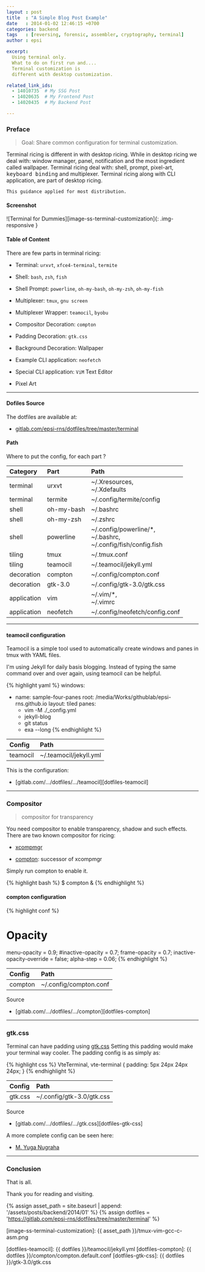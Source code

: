 ```yaml
---
layout : post
title  : "A Simple Blog Post Example"
date   : 2014-01-02 12:46:15 +0700
categories: backend
tags   : [reversing, forensic, assembler, cryptography, terminal]
author : epsi

excerpt:
  Using terminal only. 
  What to do on first run and.... 
  Terminal customization is 
  different with desktop customization.

related_link_ids: 
  - 14010735  # My SSG Post
  - 14020635  # My Frontend Post
  - 14020435  # My Backend Post

---
```


### Preface

> Goal: Share common configuration for terminal customization.

Terminal ricing is different in with desktop ricing.
While in desktop ricing we deal with: window manager, panel, notification
and the most ingredient called wallpaper.
Terminal ricing deal with: shell, prompt, pixel-art,
<kbd>keyboard binding</kbd> and multiplexer.
Terminal ricing along with CLI application, are part of desktop ricing.

	This guidance applied for most distribution.

#### Screenshot

![Terminal for Dummies][image-ss-terminal-customization]{: .img-responsive }


#### Table of Content

There are few parts in terminal ricing:

* Terminal: <code>urxvt</code>, <code>xfce4-terminal</code>, <code>termite</code>

* Shell: <code>bash</code>, <code>zsh</code>, <code>fish</code>

* Shell Prompt: <code>powerline</code>, <code>oh-my-bash</code>, <code>oh-my-zsh</code>, <code>oh-my-fish</code>

* Multiplexer: <code>tmux</code>, <code>gnu screen</code>

* Multiplexer Wrapper: <code>teamocil</code>, <code>byobu</code>

* Compositor Decoration: <code>compton</code>

* Padding Decoration: <code>gtk.css</code>

* Background Decoration: Wallpaper

* Example CLI application: <code>neofetch</code>

* Special CLI application: <code>ViM</code> Text Editor

* Pixel Art

-- -- --

#### Dofiles Source

The dotfiles are available at:

*	[gitlab.com/epsi-rns/dotfiles/tree/master/terminal](https://gitlab.com/epsi-rns/dotfiles/tree/master/terminal)

#### Path

Where to put the config, for each part ?

| Category| Part | Path |
| :--- | :--- | :--- |
| terminal | urxvt  | ~/.Xresources, <br/> ~/.Xdefaults |
| terminal | termite  | ~/.config/termite/config |
| shell | oh-my-bash  | ~/.bashrc |
| shell | oh-my-zsh  | ~/.zshrc |
| shell | powerline  | ~/.config/powerline/*, <br/> ~/.bashrc, <br/> ~/.config/fish/config.fish |
| tiling | tmux | ~/.tmux.conf |
| tiling | teamocil | ~/.teamocil/jekyll.yml |
| decoration | compton | ~/.config/compton.conf |
| decoration | gtk-3.0 | ~/.config/gtk-3.0/gtk.css |
| application | vim | ~/.vim/*, <br/> ~/.vimrc |
| application | neofetch | ~/.config/neofetch/config.conf |

-- -- --

#### teamocil configuration

Teamocil is a simple tool used to automatically
create windows and panes in tmux with YAML files.

I'm using Jekyll for daily basis blogging.
Instead of typing the same command over and over again,
using teamocil can be helpful.

{% highlight yaml %}
windows:
  - name: sample-four-panes
    root: /media/Works/githublab/epsi-rns.github.io
    layout: tiled
    panes:
      - vim -M ./_config.yml
      - jekyll-blog
      - git status
      - exa --long
{% endhighlight %}

| Config | Path |
| :--- | :--- |
| teamocil | ~/.teamocil/jekyll.yml |

This is the configuration:

*	[gitlab.com/.../dotfiles/.../teamocil][dotfiles-teamocil]

-- -- --

### Compositor

> compositor for transparency

You need compositor to enable transparency, shadow and such effects.
There are two known compositor for ricing:

*	[xcompmgr](http://cgit.freedesktop.org/xorg/app/xcompmgr/)

*	[compton](https://github.com/chjj/compton): successor of xcompmgr

Simply run compton to enable it.

{% highlight bash %}
$ compton &
{% endhighlight %}

#### compton configuration

{% highlight conf %}
# Opacity
menu-opacity = 0.9;
#inactive-opacity = 0.7;
frame-opacity = 0.7;
inactive-opacity-override = false;
alpha-step = 0.06;
{% endhighlight %}

| Config | Path |
| :--- | :--- |
| compton | ~/.config/compton.conf |

Source

*	[gitlab.com/.../dotfiles/.../compton][dotfiles-compton]

-- -- --

### gtk.css

Terminal can have padding using [gtk.css](https://developer.gnome.org/gtk3/stable/chap-css-overview.html)
Setting this padding would make your terminal way cooler.
The padding config is as simply as:

{% highlight css %}
VteTerminal, vte-terminal {
	padding: 5px 24px 24px 24px;
}
{% endhighlight %}

| Config | Path |
| :--- | :--- |
| gtk.css | ~/.config/gtk-3.0/gtk.css |

Source

*	[gitlab.com/.../dotfiles/.../gtk.css][dotfiles-gtk-css]

A more complete config can be seen here:

*	[M. Yuga Nugraha](https://github.com/myugan/dotfiles/blob/master/home/.config/gtk-3.0/gtk.css)

-- -- --

### Conclusion

That is all.

Thank you for reading and visiting.


[//]: <> ( -- -- -- links below -- -- -- )
{% assign asset_path = site.baseurl | append: '/assets/posts/backend/2014/01' %}
{% assign dotfiles = 'https://gitlab.com/epsi-rns/dotfiles/tree/master/terminal' %}

[image-ss-terminal-customization]: {{ asset_path }}/tmux-vim-gcc-c-asm.png

[dotfiles-teamocil]:      {{ dotfiles }}/teamocil/jekyll.yml
[dotfiles-compton]:       {{ dotfiles }}/compton/compton.default.conf
[dotfiles-gtk-css]:       {{ dotfiles }}/gtk-3.0/gtk.css

